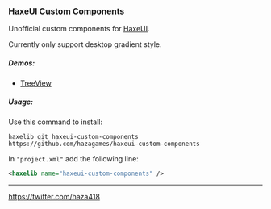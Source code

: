 
### HaxeUI Custom Components

Unofficial custom components for [HaxeUI](http://haxeui.org/).

Currently only support desktop gradient style.

##### Demos:
- [TreeView](http://www.fastswf.com/fOfPfsA)

##### Usage:

Use this command to install:

`haxelib git haxeui-custom-components https://github.com/hazagames/haxeui-custom-components`

In `"project.xml"` add the following line:
```xml
<haxelib name="haxeui-custom-components" />
```

___________________________________________________________________

https://twitter.com/haza418
